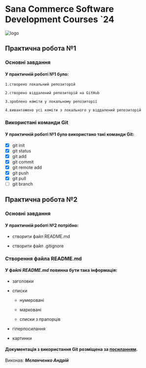 # **Sana Commerce Software Development Courses `24**
![logo](https://upload.wikimedia.org/wikipedia/commons/0/08/Sana_Commerce_Logo.png)

## **Практична робота №1**

### **Основні завдання**

#### У **практичній роботі №1** було:

	1.створено локальний репозиторій

	2.створено віддалений репозиторій на GitHub

	3.зроблено коміти у локальному репозиторії

	4.вивантажено усі коміти з локального у віддалений репозиторій

### **Використані команди Git**

#### У **практичній роботі №1** було використано такі команди Git:

- [x] git init
- [x] git status
- [x] git add
- [x] git commit
- [x] git remote add
- [x] git push
- [x] git pull
- [ ] git branch

## **Практична робота №2**

### **Основні завдання**

#### У **практичній роботі №2** потрібно:

+ створити файл README.md

+ створити файл .gitignore

### Створення файла README.md

#### У файлі ***README.md*** повинна бути така інформація:

+ заголовки

+ списки

	+ нумеровані

	+ марковані

	+ списки з прапорців

+ гіперпосилання

+ картинки

#### Документація з використання Git розміщена за [посиланням](https://docs.google.com/document/d/1agdvcLqd2w2rWS0-fCqwsevO-7QN2xLpZPq7Haylq4U/edit).

Виконав: ***Меланченко Андрій***
